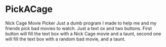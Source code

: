 # PickACage
Nick Cage Movie Picker
Just a dumb program I made to help me and my friends pick bad movies to watch. Just a text ox and two buttons. First button will fill the text box with a Nick Cage movie and a taunt, second one will fill the text box with a random bad movie, and a taunt.

